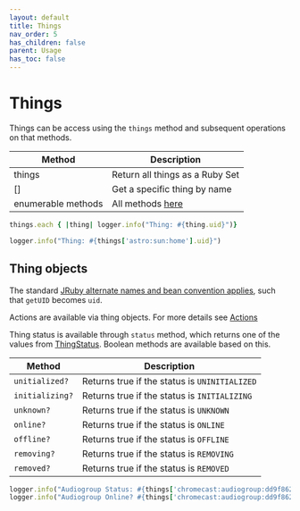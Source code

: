 ```yaml
---
layout: default
title: Things
nav_order: 5
has_children: false
parent: Usage
has_toc: false
---
```


# Things

Things can be access using the `things` method and subsequent operations on that methods. 

| Method             | Description                                                         |
| ------------------ | ------------------------------------------------------------------- |
| things             | Return all things as a Ruby Set                                     |
| []                 | Get a specific thing by name                                        |
| enumerable methods | All methods [here](https://ruby-doc.org/core-2.5.0/Enumerable.html) |

```ruby
things.each { |thing| logger.info("Thing: #{thing.uid}")}
```

```ruby
logger.info("Thing: #{things['astro:sun:home'].uid}")
```

## Thing objects

The standard [JRuby alternate names and bean convention applies](https://github.com/jruby/jruby/wiki/CallingJavaFromJRuby#alternative-names-and-beans-convention), such that `getUID` becomes `uid`.

Actions are available via thing objects. For more details see [Actions](../misc/actions/)

Thing status is available through `status` method, which returns one of the values from [ThingStatus](https://www.openhab.org/docs/concepts/things.html#thing-status). Boolean methods are available based on this. 

| Method          | Description                                   |
| --------------- | --------------------------------------------- |
| `unitialized?`  | Returns true if the status is `UNINITIALIZED` |
| `initializing?` | Returns true if the status is `INITIALIZING`  |
| `unknown?`      | Returns true if the status is `UNKNOWN`       |
| `online?`       | Returns true if the status is `ONLINE`        |
| `offline?`      | Returns true if the status is `OFFLINE`       |
| `removing?`     | Returns true if the status is `REMOVING`      |
| `removed?`      | Returns true if the status is `REMOVED`       |

```ruby
logger.info("Audiogroup Status: #{things['chromecast:audiogroup:dd9f8622-eee-4eaf-b33f-cdcdcdeee001121']&.status}")
logger.info("Audiogroup Online? #{things['chromecast:audiogroup:dd9f8622-eee-4eaf-b33f-cdcdcdeee001121']&.online?}")
```
